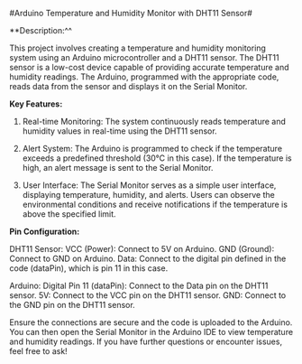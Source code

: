 #Arduino Temperature and Humidity Monitor with DHT11 Sensor#

**Description:^^

This project involves creating a temperature and humidity monitoring system using an Arduino microcontroller and a DHT11 sensor. The DHT11 sensor is a low-cost device capable of providing accurate temperature and humidity readings. The Arduino, programmed with the appropriate code, reads data from the sensor and displays it on the Serial Monitor.

**Key Features:**
1. Real-time Monitoring:
    The system continuously reads temperature and humidity values in real-time using the DHT11 sensor.

2. Alert System:
    The Arduino is programmed to check if the temperature exceeds a predefined threshold (30°C in this case). If the temperature is high, an alert message is sent to the Serial Monitor.

3. User Interface:
    The Serial Monitor serves as a simple user interface, displaying temperature, humidity, and alerts. Users can observe the environmental conditions and receive notifications if the temperature is above the specified limit.

**Pin Configuration:**

DHT11 Sensor:
    VCC (Power): Connect to 5V on Arduino.
    GND (Ground): Connect to GND on Arduino.
    Data: Connect to the digital pin defined in the code (dataPin), which is pin 11 in this case.

Arduino:
    Digital Pin 11 (dataPin): Connect to the Data pin on the DHT11 sensor.
    5V: Connect to the VCC pin on the DHT11 sensor.
    GND: Connect to the GND pin on the DHT11 sensor.

Ensure the connections are secure and the code is uploaded to the Arduino. You can then open the Serial Monitor in the Arduino IDE to view temperature and humidity readings. If you have further questions or encounter issues, feel free to ask!
